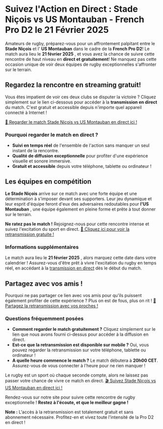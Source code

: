 # Suivez l'Action en Direct : Stade Niçois vs US Montauban - French Pro D2 le 21 Février 2025

Amateurs de rugby, préparez-vous pour un affrontement palpitant entre le **Stade Niçois** et l' **US Montauban** dans le cadre de la **French Pro D2**! Le match aura lieu le **21 février 2025** , et vous avez la chance de suivre cette rencontre de haut niveau en **direct et gratuitement**! Ne manquez pas cette occasion unique de voir deux équipes de rugby exceptionnelles s'affronter sur le terrain.

## Regardez la rencontre en streaming gratuit!

Vous êtes impatient de voir ces deux clubs se disputer la victoire ? Cliquez simplement sur le lien ci-dessous pour accéder à la **transmission en direct** du match. C'est gratuit et accessible depuis n'importe quel appareil connecté à Internet !

[🎥 Regarder le match Stade Niçois vs US Montauban en direct ici !](https://tinyurl.com/livestreamfreeo?st=Stade+Ni%C3%A7ois+vs+US+Montauban&si=gh)

### Pourquoi regarder le match en direct ?

- **Suivi en temps réel** de l'ensemble de l'action sans manquer un seul instant de la rencontre.
- **Qualité de diffusion exceptionnelle** pour profiter d'une expérience visuelle et sonore immersive.
- **Gratuit et accessible** depuis votre téléphone, tablette ou ordinateur !

## Les équipes en compétition

**Le Stade Niçois** arrive sur ce match avec une forte équipe et une détermination à s'imposer devant ses supporters. Leur jeu dynamique et leur esprit d'équipe feront d'eux des adversaires redoutables pour **l'US Montauban** , une équipe également en pleine forme et prête à tout donner sur le terrain.

**Ne ratez pas le match !** Rejoignez-nous pour cette rencontre intense et suivez l'excitation du sport en direct. [📅 Cliquez ici pour voir la retransmission gratuite !](https://tinyurl.com/livestreamfreeo?st=Stade+Ni%C3%A7ois+vs+US+Montauban&si=gh)

### Informations supplémentaires

Le match aura lieu le **21 février 2025** , alors marquez cette date dans votre calendrier ! Assurez-vous d'être prêt à vivre l'excitation du rugby en temps réel, en accédant à la [transmission en direct](https://tinyurl.com/livestreamfreeo?st=Stade+Ni%C3%A7ois+vs+US+Montauban&si=gh) dès le début du match.

## Partagez avec vos amis !

Pourquoi ne pas partager ce lien avec vos amis pour qu'ils puissent également profiter de cette expérience ? Plus on est de fous, plus on rit ! [🔗 Partagez la retransmission avec vos proches !](https://tinyurl.com/livestreamfreeo?st=Stade+Ni%C3%A7ois+vs+US+Montauban&si=gh)

### Questions fréquemment posées

- **Comment regarder le match gratuitement ?** Cliquez simplement sur le lien que nous avons fourni ci-dessus pour accéder à la diffusion en direct.
- **Est-ce que la retransmission est disponible sur mobile ?** Oui, vous pouvez regarder la retransmission sur votre téléphone, tablette ou ordinateur !
- **A quelle heure commence le match ?** Le match débutera à **20h00 CET**. Assurez-vous de vous connecter à l'heure pour ne rien manquer !

Le rugby est un sport où chaque seconde compte, alors ne laissez pas passer votre chance de vivre ce match en direct. [🎬 Suivez Stade Niçois vs US Montauban en direct ici !](https://tinyurl.com/livestreamfreeo?st=Stade+Ni%C3%A7ois+vs+US+Montauban&si=gh)

Rendez-vous sur notre site pour suivre cette rencontre de rugby exceptionnelle ! **Restez à l'écoute, et que le meilleur gagne !**

**Note :** L'accès à la retransmission est totalement gratuit et sans abonnement nécessaire. Profitez-en et vivez toute l'intensité de la Pro D2 en direct !
